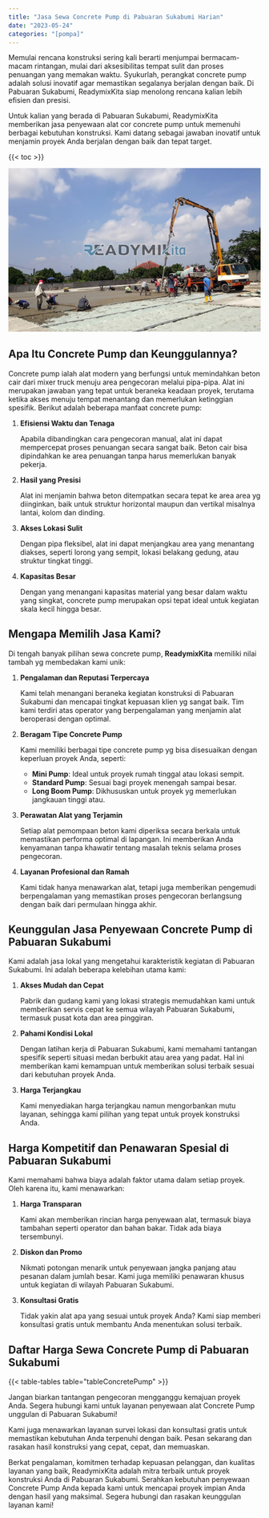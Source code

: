 ```yaml
---
title: "Jasa Sewa Concrete Pump di Pabuaran Sukabumi Harian"
date: "2023-05-24"
categories: "[pompa]"
---
```


Memulai rencana konstruksi sering kali berarti menjumpai bermacam-macam rintangan, mulai dari aksesibilitas tempat sulit dan proses penuangan yang memakan waktu. Syukurlah, perangkat concrete pump adalah solusi inovatif agar memastikan segalanya berjalan dengan baik. Di Pabuaran Sukabumi, ReadymixKita siap menolong rencana kalian lebih efisien dan presisi.

Untuk kalian yang berada di Pabuaran Sukabumi, ReadymixKita memberikan jasa penyewaan alat cor concrete pump untuk memenuhi berbagai kebutuhan konstruksi. Kami datang sebagai jawaban inovatif untuk menjamin proyek Anda berjalan dengan baik dan tepat target.

{{< toc >}}

![Jasa Sewa Concrete Pump di Pabuaran Sukabumi Harian](/images/pompa/sewa-pompa-11.jpg)

## Apa Itu Concrete Pump dan Keunggulannya?

Concrete pump ialah alat modern yang berfungsi untuk memindahkan beton cair dari mixer truck menuju area pengecoran melalui pipa-pipa. Alat ini merupakan jawaban yang tepat untuk beraneka keadaan proyek, terutama ketika akses menuju tempat menantang dan memerlukan ketinggian spesifik. Berikut adalah beberapa manfaat concrete pump:

1. **Efisiensi Waktu dan Tenaga**

   Apabila dibandingkan cara pengecoran manual, alat ini dapat mempercepat proses penuangan secara sangat baik. Beton cair bisa dipindahkan ke area penuangan tanpa harus memerlukan banyak pekerja.

2. **Hasil yang Presisi**

   Alat ini menjamin bahwa beton ditempatkan secara tepat ke area area yg diinginkan, baik untuk struktur horizontal maupun dan vertikal misalnya lantai, kolom dan dinding.

3. **Akses Lokasi Sulit**

   Dengan pipa fleksibel, alat ini dapat menjangkau area yang menantang diakses, seperti lorong yang sempit, lokasi belakang gedung, atau struktur tingkat tinggi.

4. **Kapasitas Besar**

   Dengan yang menangani kapasitas material yang besar dalam waktu yang singkat, concrete pump merupakan opsi tepat ideal untuk kegiatan skala kecil hingga besar.

## Mengapa Memilih Jasa Kami?

Di tengah banyak pilihan sewa concrete pump, **ReadymixKita** memiliki nilai tambah yg membedakan kami unik:

1. **Pengalaman dan Reputasi Terpercaya**

   Kami telah menangani beraneka kegiatan konstruksi di Pabuaran Sukabumi dan mencapai tingkat kepuasan klien yg sangat baik. Tim kami terdiri atas operator yang berpengalaman yang menjamin alat beroperasi dengan optimal.

2. **Beragam Tipe Concrete Pump**

   Kami memiliki berbagai tipe concrete pump yg bisa disesuaikan dengan keperluan proyek Anda, seperti:
   - **Mini Pump**: Ideal untuk proyek rumah tinggal atau lokasi sempit.
   - **Standard Pump**: Sesuai bagi proyek menengah sampai besar.
   - **Long Boom Pump**: Dikhususkan untuk proyek yg memerlukan jangkauan tinggi atau.

3. **Perawatan Alat yang Terjamin**

   Setiap alat pemompaan beton kami diperiksa secara berkala untuk memastikan performa optimal di lapangan. Ini memberikan Anda kenyamanan tanpa khawatir tentang masalah teknis selama proses pengecoran.

4. **Layanan Profesional dan Ramah**

   Kami tidak hanya menawarkan alat, tetapi juga memberikan pengemudi berpengalaman yang memastikan proses pengecoran berlangsung dengan baik dari permulaan hingga akhir.

## Keunggulan Jasa Penyewaan Concrete Pump di Pabuaran Sukabumi

Kami adalah jasa lokal yang mengetahui karakteristik kegiatan di Pabuaran Sukabumi. Ini adalah beberapa kelebihan utama kami:

1. **Akses Mudah dan Cepat**

   Pabrik dan gudang kami yang lokasi strategis memudahkan kami untuk memberikan servis cepat ke semua wilayah Pabuaran Sukabumi, termasuk pusat kota dan area pinggiran.

2. **Pahami Kondisi Lokal**

   Dengan latihan kerja di Pabuaran Sukabumi, kami memahami tantangan spesifik seperti situasi medan berbukit atau area yang padat. Hal ini memberikan kami kemampuan untuk memberikan solusi terbaik sesuai dari kebutuhan proyek Anda.

3. **Harga Terjangkau**

   Kami menyediakan harga terjangkau namun mengorbankan mutu layanan, sehingga kami pilihan yang tepat untuk proyek konstruksi Anda.

## Harga Kompetitif dan Penawaran Spesial di Pabuaran Sukabumi

Kami memahami bahwa biaya adalah faktor utama dalam setiap proyek. Oleh karena itu, kami menawarkan:

1. **Harga Transparan**

   Kami akan memberikan rincian harga penyewaan alat, termasuk biaya tambahan seperti operator dan bahan bakar. Tidak ada biaya tersembunyi.

2. **Diskon dan Promo**

   Nikmati potongan menarik untuk penyewaan jangka panjang atau pesanan dalam jumlah besar. Kami juga memiliki penawaran khusus untuk kegiatan di wilayah Pabuaran Sukabumi.

3. **Konsultasi Gratis**

   Tidak yakin alat apa yang sesuai untuk proyek Anda? Kami siap memberi konsultasi gratis untuk membantu Anda menentukan solusi terbaik.

## Daftar Harga Sewa Concrete Pump di Pabuaran Sukabumi

{{< table-tables table="tableConcretePump" >}}

Jangan biarkan tantangan pengecoran mengganggu kemajuan proyek Anda. Segera hubungi kami untuk layanan penyewaan alat Concrete Pump unggulan di Pabuaran Sukabumi!

Kami juga menawarkan layanan survei lokasi dan konsultasi gratis untuk memastikan kebutuhan Anda terpenuhi dengan baik. Pesan sekarang dan rasakan hasil konstruksi yang cepat, cepat, dan memuaskan.

Berkat pengalaman, komitmen terhadap kepuasan pelanggan, dan kualitas layanan yang baik, ReadymixKita adalah mitra terbaik untuk proyek konstruksi Anda di Pabuaran Sukabumi. Serahkan kebutuhan penyewaan Concrete Pump Anda kepada kami untuk mencapai proyek impian Anda dengan hasil yang maksimal. Segera hubungi dan rasakan keunggulan layanan kami!
